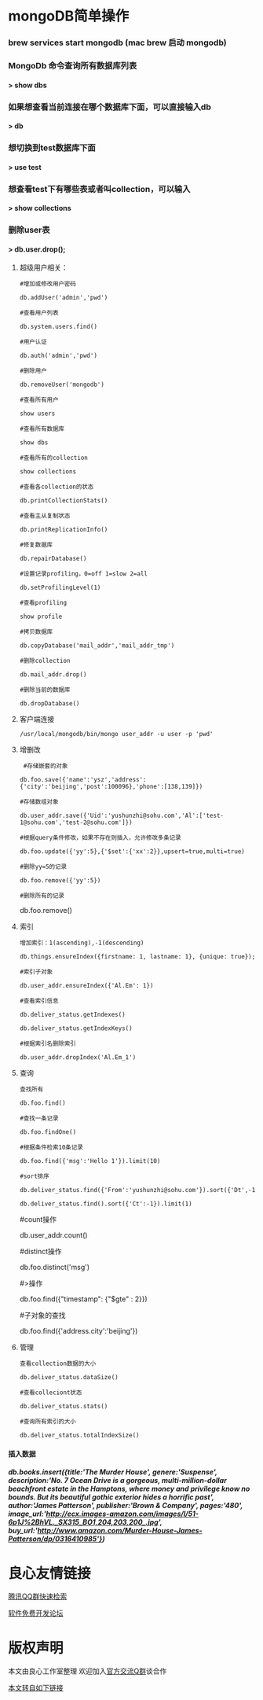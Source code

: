 # mongoDB简单操作

### brew services start mongodb (mac brew 启动 mongodb)

### MongoDb 命令查询所有数据库列表
#### > show dbs

### 如果想查看当前连接在哪个数据库下面，可以直接输入db
#### > db

### 想切换到test数据库下面
#### > use test

### 想查看test下有哪些表或者叫collection，可以输入
#### > show collections

### 删除user表
#### > db.user.drop();



  1. 超级用户相关：

         #增加或修改用户密码

         db.addUser('admin','pwd')

         #查看用户列表

         db.system.users.find()

         #用户认证

         db.auth('admin','pwd')

         #删除用户

         db.removeUser('mongodb')

         #查看所有用户

         show users

         #查看所有数据库

         show dbs

         #查看所有的collection

         show collections

         #查看各collection的状态

         db.printCollectionStats()

         #查看主从复制状态

         db.printReplicationInfo()

         #修复数据库

         db.repairDatabase()

         #设置记录profiling，0=off 1=slow 2=all

         db.setProfilingLevel(1)

         #查看profiling

         show profile

         #拷贝数据库

         db.copyDatabase('mail_addr','mail_addr_tmp')

         #删除collection

         db.mail_addr.drop()

         #删除当前的数据库

         db.dropDatabase()

   2. 客户端连接

          /usr/local/mongodb/bin/mongo user_addr -u user -p 'pwd'

   3. 增删改

           #存储嵌套的对象

          db.foo.save({'name':'ysz','address':{'city':'beijing','post':100096},'phone':[138,139]})

          #存储数组对象

          db.user_addr.save({'Uid':'yushunzhi@sohu.com','Al':['test-1@sohu.com','test-2@sohu.com']})

          #根据query条件修改，如果不存在则插入，允许修改多条记录

          db.foo.update({'yy':5},{'$set':{'xx':2}},upsert=true,multi=true)

          #删除yy=5的记录

          db.foo.remove({'yy':5})

          #删除所有的记录

         db.foo.remove()

   4. 索引

          增加索引：1(ascending),-1(descending)

          db.things.ensureIndex({firstname: 1, lastname: 1}, {unique: true});

          #索引子对象

          db.user_addr.ensureIndex({'Al.Em': 1})

          #查看索引信息

          db.deliver_status.getIndexes()

          db.deliver_status.getIndexKeys()

          #根据索引名删除索引

          db.user_addr.dropIndex('Al.Em_1')

   5. 查询

          查找所有

          db.foo.find()

          #查找一条记录

          db.foo.findOne()

          #根据条件检索10条记录

          db.foo.find({'msg':'Hello 1'}).limit(10)

          #sort排序

          db.deliver_status.find({'From':'yushunzhi@sohu.com'}).sort({'Dt',-1})

          db.deliver_status.find().sort({'Ct':-1}).limit(1)

         #count操作

         db.user_addr.count()

         #distinct操作

         db.foo.distinct('msg')

         #>操作

         db.foo.find({"timestamp": {"$gte" : 2}})

         #子对象的查找

         db.foo.find({'address.city':'beijing'})

   6. 管理

          查看collection数据的大小

          db.deliver_status.dataSize()

          #查看colleciont状态

          db.deliver_status.stats()

          #查询所有索引的大小

          db.deliver_status.totalIndexSize()




#### 插入数据
##### db.books.insert({title:'The Murder House', genere:'Suspense', description:'No. 7 Ocean Drive is a gorgeous, multi-million-dollar beachfront estate in the Hamptons, where money and privilege know no bounds. But its beautiful gothic exterior hides a horrific past', author:'James Patterson', publisher:'Brown & Company', pages:'480', image_url:'http://ecx.images-amazon.com/images/I/51-6p1J%2BhVL._SX315_BO1,204,203,200_.jpg', buy_url:'http://www.amazon.com/Murder-House-James-Patterson/dp/0316410985'})


 # 良心友情链接

[腾讯QQ群快速检索](http://u.720life.cn/s/8cf73f7c)

[软件免费开发论坛](http://u.720life.cn/s/bbb01dc0)

# 版权声明 

本文由良心工作室整理 欢迎加入[官方交流Q群](https://u.720life.cn/s/f2316816)谈合作

[本文转自如下链接](http://u.720life.cn/g/2e71d0f0a5c601172267ba20d3a43c6eac75b200f543eec07295e1e81ac6e5ef187be8107cfdcfa0eba58c1867ef3ec24f01a0ebde257ee4e6818506ae019777)